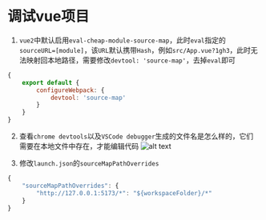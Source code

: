 # 调试vue项目
1. `vue2`中默认启用`eval-cheap-module-source-map`，此时`eval`指定的`sourceURL=[module]`，该`URL`默认携带`Hash`，例如`src/App.vue?1gh3`，此时无法映射回本地路径，需要修改`devtool: 'source-map'`，去掉`eval`即可
``` javascript
{
    export default {
        configureWebpack: {
            devtool: 'source-map'
        }
    }
}
```

2. 查看`chrome devtools`以及`VSCode debugger`生成的文件名是怎么样的，它们需要在本地文件中存在，才能编辑代码
![alt text](image.png)

3. 修改`launch.json`的`sourceMapPathOverrides`
``` javascript
{
    "sourceMapPathOverrides": {
        "http://127.0.0.1:5173/*": "${workspaceFolder}/*"
    }
}
```
